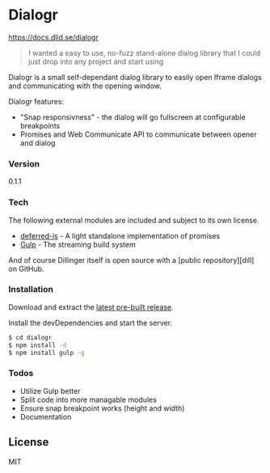 # Dialogr

https://docs.dlid.se/dialogr

> I wanted a easy to use, no-fuzz stand-alone dialog library that I could just drop into any project and start using

Dialogr is a small self-dependant dialog library to easily open Iframe dialogs and communicating with the opening window.

Dialogr features:
  - "Snap responsivness" - the dialog will go fullscreen at configurable breakpoints
  - Promises and Web Communicate API to communicate between opener and dialog

### Version
0.1.1

### Tech

The following external modules are included and subject to its own license.

* [deferred-js] - A light standalone implementation of promises
* [Gulp] - The streaming build system


And of course Dillinger itself is open source with a [public repository][dill]
 on GitHub.

### Installation

Download and extract the [latest pre-built release](https://github.com/dlid/dialogr/releases).

Install the devDependencies and start the server.

```sh
$ cd dialogr
$ npm install -d
$ npm install gulp -g
```

### Todos

 - Utilize Gulp better
 - Split code into more managable modules
 - Ensure snap breakpoint works (height and width)
 - Documentation

License
----

MIT

   [deferred-js]: <https://github.com/warpdesign/deferred-js>
   [Gulp]: <http://gulpjs.com>
